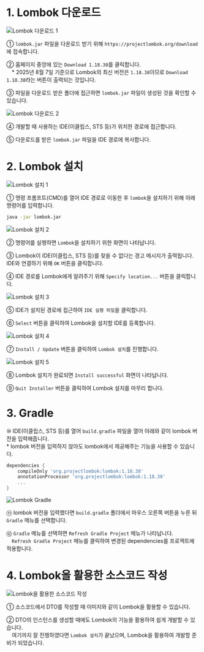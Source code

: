 # 1. Lombok 다운로드

![Lombok 다운로드 1](../../images/매뉴얼/개발자매뉴얼/2.Lombok_설정/lombok_1.png)

① `lombok.jar` 파일을 다운로드 받기 위해 `https://projectlombok.org/download`에 접속합니다.

② 홈페이지 중앙에 있는 `Download 1.18.38`를 클릭합니다.
<br/>&emsp;* 2025년 8월 7일 기준으로 Lombok의 최신 버전은 `1.18.38`이므로 `Download 1.18.38`라는 버튼이 출력되는 것입니다.

③ 파일을 다운로드 받은 폴더에 접근하면 `lombok.jar` 파일이 생성된 것을 확인할 수 있습니다.

![Lombok 다운로드 2](../../images/매뉴얼/개발자매뉴얼/2.Lombok_설정/lombok_2.png)

④ 개발할 때 사용하는 IDE(이클립스, STS 등)가 위치한 경로에 접근합니다.

⑤ 다운로드를 받은 `lombok.jar` 파일을 IDE 경로에 복사합니다.


# 2. Lombok 설치

![Lombok 설치 1](../../images/매뉴얼/개발자매뉴얼/2.Lombok_설정/lombok_3.png)

① 명령 프롬프트(CMD)를 열어 IDE 경로로 이동한 후 `lombok`을 설치하기 위해 아래 명령어를 입력합니다.
```cmd
java -jar lombok.jar
```

![Lombok 설치 2](../../images/매뉴얼/개발자매뉴얼/2.Lombok_설정/lombok_4.png)

② 명령어를 실행하면 `Lombok`을 설치하기 위한 화면이 나타납니다.

③ Lombok이 IDE(이클립스, STS 등)를 찾을 수 없다는 경고 메시지가 출력됩니다.
<br/>IDE와 연결하기 위해 `OK` 버튼을 클릭합니다.

④ IDE 경로를 Lombok에게 알려주기 위해 `Specify location...` 버튼을 클릭합니다.

![Lombok 설치 3](../../images/매뉴얼/개발자매뉴얼/2.Lombok_설정/lombok_5.png)

⑤ IDE가 설치된 경로에 접근하여 `IDE 실행 파일`을 클릭합니다.

⑥ `Select` 버튼을 클릭하여 Lombok을 설치할 IDE를 등록합니다.

![Lombok 설치 4](../../images/매뉴얼/개발자매뉴얼/2.Lombok_설정/lombok_6.png)

⑦ `Install / Update` 버튼을 클릭하여 `Lombok 설치`를 진행합니다.

![Lombok 설치 5](../../images/매뉴얼/개발자매뉴얼/2.Lombok_설정/lombok_7.png)

⑧ Lombok 설치가 완료되면 `Install successful` 화면이 나타납니다.

⑨ `Quit Installer` 버튼을 클릭하여 Lombok 설치를 마무리 합니다.

# 3. Gradle

⑩ IDE(이클립스, STS 등)를 열어 `build.gradle` 파일을 열어 아래와 같이 lombok 버전을 입력해줍니다.
<br/>* lombok 버전을 입력하지 않아도 lombok에서 제공해주는 기능을 사용할 수 있습니다.

```gradle
dependencies {
	compileOnly 'org.projectlombok:lombok:1.18.38'
    annotationProcessor 'org.projectlombok:lombok:1.18.38'
    ...
}
```

![Lombok Gradle](../../images/매뉴얼/개발자매뉴얼/2.Lombok_설정/lombok_8.png)

⑪ lombok 버전을 입력했다면 `build.gradle` 폴더에서 마우스 오른쪽 버튼을 누른 뒤 `Gradle` 메뉴를 선택합니다.

⑫ `Gradle` 메뉴를 선택하면 `Refresh Gradle Project` 메뉴가 나타납니다.
<br/>&emsp;`Refresh Gradle Project` 메뉴를 클릭하여 변경된 dependencies를 프로젝트에 적용합니다.

# 4. Lombok을 활용한 소스코드 작성

![Lombok을 활용한 소스코드 작성](../../images/매뉴얼/개발자매뉴얼/2.Lombok_설정/lombok_9.png)

① 소스코드에서 DTO를 작성할 때 이미지와 같이 Lombok을 활용할 수 있습니다.

② DTO의 인스턴스를 생성할 때에도 Lombok의 기능을 활용하여 쉽게 개발할 수 있습니다.
<br/>&emsp;여기까지 잘 진행하였다면 `Lombok 설치`가 끝났으며, Lombok을 활용하여 개발할 준비가 되었습니다.